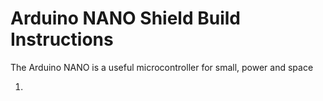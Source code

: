 # Arduino NANO Shield Build Instructions

The Arduino NANO is a useful microcontroller for small, power and space 

1. 
